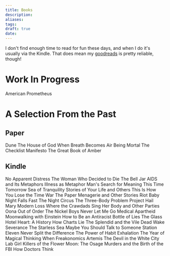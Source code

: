```yaml
---
title: Books
description:
aliases:
tags:
draft: true
date:
---
```


I don't find enough time to read for fun these days, and when I do it's usually via the Kindle. That does mean my [goodreads](http://www.goodreads.com/review/list/99947790) is pretty reliable, though!

# Work In Progress
American Prometheus

# A Selection From the Past
## Paper
Dune
The House of God
When Breath Becomes Air
Being Mortal
The Checklist Manifesto
The Great Book of Amber
## Kindle
No Apparent Distress
The Woman Who Decided to Die
The Bell Jar
AIDS and Its Metaphors
Illness as Metaphor
Man's Search for Meaning
This Time Tomorrow
Sea of Tranquility
Stories of Your Life and Others
This Is How You Lose the Time War
The Paper Menagerie and Other Stories
Riot Baby
Night Falls Fast
The Night Circus
The Three-Body Problem
Project Hail Mary
Modern Loss
Where the Crawdads Sing
Her Body and Other Parties
Oona Out of Order
The Nickel Boys
Never Let Me Go
Medical Apartheid
Moonwalking with Einstein
How to Be an Antiracist
Bottle of Lies
The Glass Hotel
Heart: A History
How Charts Lie
The Splendid and the Vile
Dead Wake
Severance
The Starless Sea
Maybe You Should Talk to Someone
Station Eleven
Never Split the Difference
The Power of Habit
Exhalation
The Year of Magical Thinking
When
Freakonomics
Artemis
The Devil in the White City
Lab Girl
Killers of the Flower Moon: The Osage Murders and the Birth of the FBI
How Doctors Think